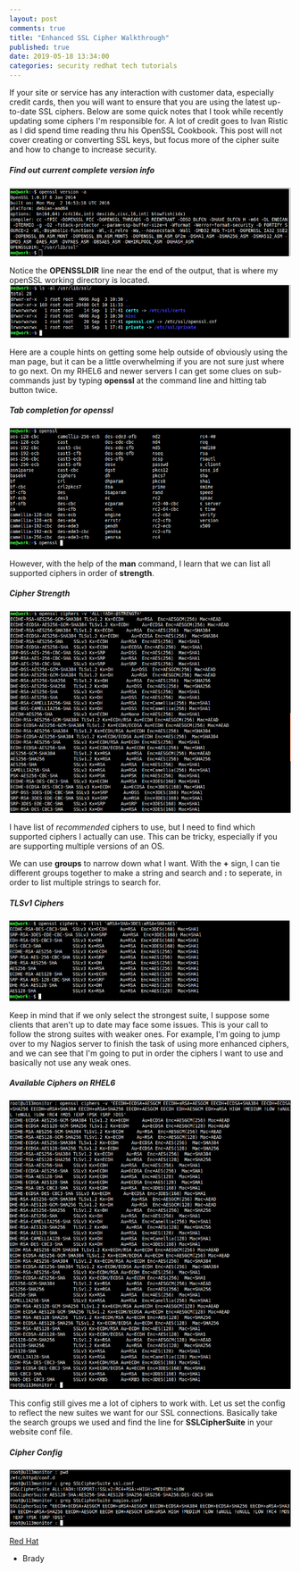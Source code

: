 ```yaml
---
layout: post
comments: true
title: "Enhanced SSL Cipher Walkthrough"
published: true
date: 2019-05-18 13:34:00
categories: security redhat tech tutorials
---
```


If your site or service has any interaction with customer data, especially credit cards, then you will want to ensure that you are using the latest up-to-date SSL ciphers. Below are some quick notes that I took while recently updating some ciphers I'm responsible for. A lot of credit goes to Ivan Ristic as I did spend time reading thru his OpenSSL Cookbook. This post will not cover creating or converting SSL keys, but focus more of the cipher suite and how to change to increase security.

##### Find out current complete version info
![opensslVersionA](/images/openSSL_versionA.png)

Notice the **OPENSSLDIR** line near the end of the output, that is where my openSSL working directory is located.
![SSLdirStruct](/images/SSLdirStruct.png)

Here are a couple hints on getting some help outside of obviously using the man page, but it can be a little overwhelming if you are not sure just where to go next.  On my RHEL6 and newer servers I can get some clues on sub-commands just by typing **openssl** at the command line and hitting tab button twice.

##### Tab completion for openssl
![tabtabOpenSSL](/images/tabtabOpenSSL.png)

However, with the help of the **man** command, I learn that we can list all supported ciphers in order of **strength**.

##### Cipher Strength
![cipherListbyStrength](/images/cipherListbyStrength.png)

I have list of _recommended_ ciphers to use, but I need to find which supported ciphers I actually can use. This can be tricky, especially if you are supporting multiple versions of an OS.

We can use **groups** to narrow down what I want. With the **+** sign, I can tie different groups together to make a string and search and **:** to seperate, in order to list multiple strings to search for.

##### TLSv1 Ciphers
![shortList](/images/shortList.png)

Keep in mind that if we only select the strongest suite, I suppose some clients that aren't up to date may face some issues. This is your call to follow the strong suites with weaker ones. For example, I'm going to jump over to my Nagios server to finish the task of using more enhanced ciphers, and we can see that I'm going to put in order the ciphers I want to use and basically not use any weak ones.

##### Available Ciphers on RHEL6
![availableCiphers](/images/nagiosCiphers.png)

This config still gives me a lot of ciphers to work with.  Let us set the config to reflect the new suites we want for our SSL connections.  Basically take the search groups we used and find the line for **SSLCipherSuite** in your website conf file.

##### Cipher Config
![cipherConf](/images/cipherConf.png)

[Red Hat]()



- Brady